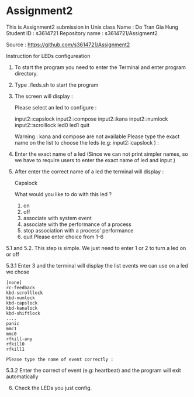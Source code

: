 # Assignment2
This is Assignment2 submission in Unix class
Name : Do Tran Gia Hung
Student ID : s3614721
Repository name : s3614721/Assigment2

Source : https://github.com/s3614721/Assignment2


Instruction for LEDs configureation

1. To start the program you need to enter the Terminal and enter program directory.

2. Type ./leds.sh to start the program

3. The screen will display :

	Please select an led to configure :  

	input2::capslock
	input2::compose
	input2::kana
	input2::numlock
	input2::scrolllock
	led0
	led1
	quit

	Warning : kana and compose are not available
	Please type the exact name on the list to choose the leds (e.g: input2::capslock  ) : 

4. Enter the exact name of a led (Since we can not print simpler names, so we have to require users to enter the exact name of led and input )

5. After enter the correct name of a led the terminal will display :

	Capslock

	What would you like to do with this led ?
	1. on
	2. off
	3. associate with system event
	4. associate with the performance of a process
	5. stop association with a process’ performance 
	6. quit
	Please enter choice from 1-6

5.1 and 5.2. This step is simple. We just need to enter 1 or 2 to turn a led on or off

5.3.1 Enter 3 and the terminal will display the list events we can use on a led we chose

	[none]
	rc-feedback
	kbd-scrolllock
	kbd-numlock
	kbd-capslock
	kbd-kanalock
	kbd-shiftlock
	....
	panic
	mmc1
	mmc0
	rfkill-any
	rfkill0
	rfkill1

	Please type the name of event correctly : 
	
5.3.2 Enter the correct of event (e.g: heartbeat) and the program will exit automatically 
	
6. Check the LEDs you just config.
